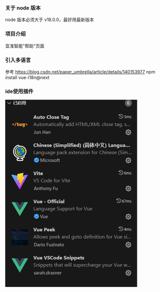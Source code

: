 ### 关于 node 版本

node 版本必须大于 v18.0.0，最好用最新版本

### 项目介绍

宜准智能"帮助"页面

### 引入多语言
参考 https://blog.csdn.net/paper_umbrella/article/details/140153977
npm install vue-i18n@next

### ide使用插件
![alt text](image.png)
